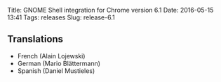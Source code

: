 Title: GNOME Shell integration for Chrome version 6.1
Date: 2016-05-15 13:41
Tags: releases
Slug: release-6.1

## Translations

- French (Alain Lojewski)
- German (Mario Blättermann)
- Spanish (Daniel Mustieles)
